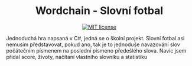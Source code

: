 <h1 align="center">Wordchain - Slovní fotbal</h1>
<p align="center">
<a href="https://github.com/pslib-cz/2022-p2a-prg-big-bad-project-Pixelgon/blob/main/LICENSE"><img alt="MIT license" src="https://img.shields.io/badge/license-%20MIT%20license-red"></a>
</p>
Jednoduchá hra napsaná v C#, jedná se o školní projekt. Slovní fotbal asi nemusím představovat, pokud ano, tak je to  jednoduše navazování slov počátečním písmenem na poslední písmeno předešlého slova. Navíc jsem přidal score, životy, načítaní vlastního slovníku a statistiku
